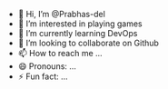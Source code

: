 - 👋 Hi, I’m @Prabhas-del
- 👀 I’m interested in playing games
- 🌱 I’m currently learning DevOps
- 💞️ I’m looking to collaborate on Github
- 📫 How to reach me ...
- 😄 Pronouns: ...
- ⚡ Fun fact: ...

<!---
Prabhas-del/Prabhas-del is a ✨ special ✨ repository because its `README.md` (this file) appears on your GitHub profile.
You can click the Preview link to take a look at your changes.
--->

